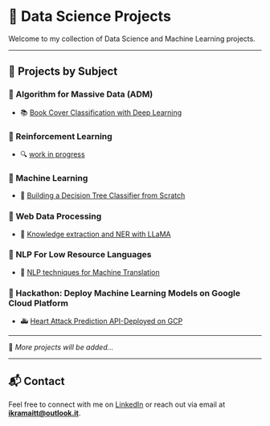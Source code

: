# 🧠 Data Science Projects

Welcome to my collection of Data Science and Machine Learning projects. 

---
## 📁 Projects by Subject

### 📘 Algorithm for Massive Data (ADM)
- 📚 [Book Cover Classification with Deep Learning]()

### 📘 Reinforcement Learning
- 🔍 [work in progress]()

### 📘 Machine Learning
- 🤖 [Building a Decision Tree Classifier from Scratch](https://github.com/ikramnaser/Data-Science/tree/main/machine%20learning)

### 📘 Web Data Processing 
- 🤖 [Knowledge extraction and NER with LLaMA](https://github.com/ikramnaser/web-data-processing)

### 📘 NLP For Low Resource Languages 
- 🤖 [NLP techniques for Machine Translation](https://github.com/ikramnaser/NLP-darija)

### 📘 Hackathon: Deploy Machine Learning Models on Google Cloud Platform
- 🚑 [Heart Attack Prediction API-Deployed on GCP](https://github.com/ikramnaser/Deploy-ML-Models-on-Google-Cloud-Platform)

---

📌 *More projects will be added...*

---

## 📬 Contact

Feel free to connect with me on [LinkedIn](www.linkedin.com/in/ikram-aittalebnaser) or reach out via email at **ikramaitt@outlook.it**.

